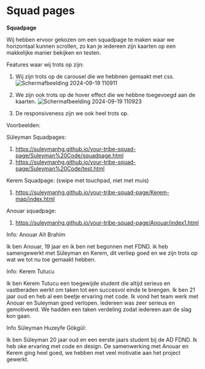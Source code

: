 # Squad pages

<strong> Squadpage </strong>

Wij hebben ervoor gekozen om een squadpage te maken waar we horizontaal kunnen scrollen, zo kan je iedereen zijn kaarten op een makkelijke manier bekijken en testen. 

Features waar wij trots op zijn:
1. Wij zijn trots op de carousel die we hebbnen gemaakt met css.
![Schermafbeelding 2024-09-19 110911](https://github.com/user-attachments/assets/35dbdb30-0bf9-4f13-89b9-111fe2540367)

2. We zijn ook trots op de hover effect die we hebbne toegevoegd aan de kaarten.
  ![Schermafbeelding 2024-09-19 110923](https://github.com/user-attachments/assets/51d721fb-ae0f-4be4-b849-b8c4f7a21f45)

3. De responsiveness zijn we ook heel trots op.

Voorbeelden:


Süleyman Squadpages:
1. https://suleymanhg.github.io/your-tribe-squad-page/Suleyman%20Code/squadpage.html
2. https://suleymanhg.github.io/your-tribe-squad-page/Suleyman%20Code/test.html

Kerem Squadpage: (swipe met touchpad, niet met muis)
1. https://suleymanhg.github.io/your-tribe-squad-page/Kerem-map/index.html

Anouar squadpage:
1. https://suleymanhg.github.io/your-tribe-squad-page/Anouar/index1.html

Info: Anouar Aït Brahim

Ik ben Anouar, 19 jaar en ik ben net begonnen met FDND. ik heb samengewerkt met Süleyman en Kerem, dit verliep goed en we zijn trots op wat we tot nu toe gemaakt hebben. 

Info: Kerem Tutucu

Ik ben Kerem Tutucu een toegewijde student die altijd serieus en vastberaden werkt om
taken tot een succesvol einde te brengen. Ik ben 21 jaar oud en heb al een beetje ervaring met code.
Ik vond het team werk met Anouar en Suleyman goed verlopen. Iedereen was zeer serieus en gemotiveerd. We hadden een taken verdeling zodat iedereen aan de slag kon gaan.

Info Süleyman Huzeyfe Gökgül:

Ik ben Süleyman 20 jaar oud en een eerste jaars student bij de AD FDND. Ik heb oke ervaring met code en design. De samenwerking met Anouar en Kerem ging heel goed, we hebben met veel motivatie aan het project gewerkt.
